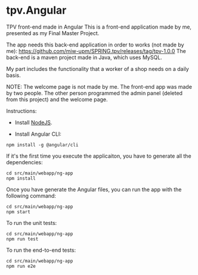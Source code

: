 # tpv.Angular
TPV front-end made in Angular
This is a front-end application made by me, presented as my Final Master Project.

The app needs this back-end application in order to works (not made by me):
https://github.com/miw-upm/SPRING.tpv/releases/tag/tpv-1.0.0
The back-end is a maven project made in Java, which uses MySQL.

My part includes the functionality that a worker of a shop needs on a daily basis.

NOTE: The welcome page is not made by me. The front-end app was made by two people. The other person programmed the admin panel (deleted from this project) and the welcome page.

Instructions:


* Install [NodeJS](https://nodejs.org/en/download/).


* Install Angular CLI:
```
npm install -g @angular/cli
```

If it's the first time you execute the applicaiton, you have to generate all the dependencies:

```
cd src/main/webapp/ng-app
npm install
```

Once you have generate the Angular files, you can run the app with the following command:

```
cd src/main/webapp/ng-app
npm start
```
To run the unit tests:
```
cd src/main/webapp/ng-app
npm run test
```

To run the end-to-end tests:
```
cd src/main/webapp/ng-app
npm run e2e
```
